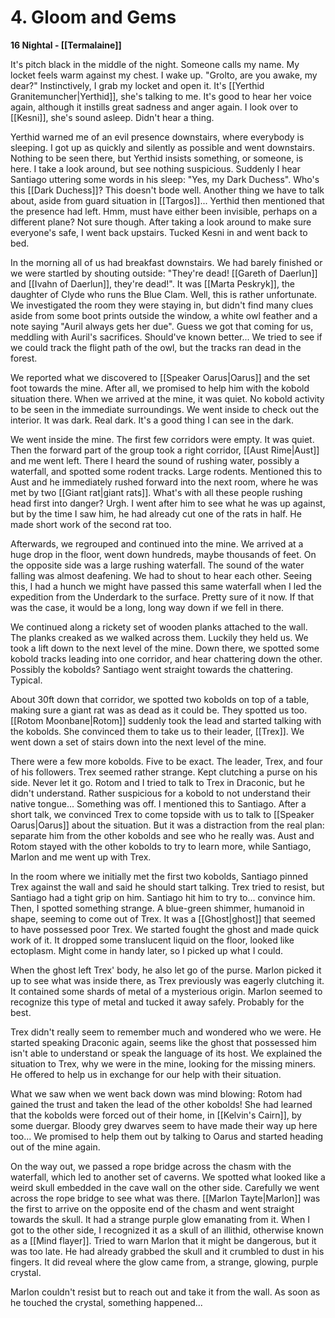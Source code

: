 # 4. Gloom and Gems

**16 Nightal - [[Termalaine]]**

It's pitch black in the middle of the night. Someone calls my name. My locket feels warm against my chest. I wake up. "Grolto, are you awake, my dear?" Instinctively, I grab my locket and open it. It's [[Yerthid Granitemuncher|Yerthid]], she's talking to me. It's good to hear her voice again, although it instills great sadness and anger again. I look over to [[Kesni]], she's sound asleep. Didn't hear a thing.

Yerthid warned me of an evil presence downstairs, where everybody is sleeping. I got up as quickly and silently as possible and went downstairs. Nothing to be seen there, but Yerthid insists something, or someone, is here. I take a look around, but see nothing suspicious. Suddenly I hear Santiago uttering some words in his sleep: "Yes, my Dark Duchess". Who's this [[Dark Duchess]]? This doesn't bode well. Another thing we have to talk about, aside from guard situation in [[Targos]]... Yerthid then mentioned that the presence had left. Hmm, must have either been invisible, perhaps on a different plane? Not sure though. After taking a look around to make sure everyone's safe, I went back upstairs. Tucked Kesni in and went back to bed.

In the morning all of us had breakfast downstairs. We had barely finished or we were startled by shouting outside: "They're dead! [[Gareth of Daerlun]] and [[Ivahn of Daerlun]], they're dead!". It was [[Marta Peskryk]], the daughter of Clyde who runs the Blue Clam. Well, this is rather unfortunate. We investigated the room they were staying in, but didn't find many clues aside from some boot prints outside the window, a white owl feather and a note saying "Auril always gets her due". Guess we got that coming for us, meddling with Auril's sacrifices. Should've known better... We tried to see if we could track the flight path of the owl, but the tracks ran dead in the forest.

We reported what we discovered to [[Speaker Oarus|Oarus]] and the set foot towards the mine. After all, we promised to help him with the kobold situation there. When we arrived at the mine, it was quiet. No kobold activity to be seen in the immediate surroundings. We went inside to check out the interior. It was dark. Real dark. It's a good thing I can see in the dark. 

We went inside the mine. The first few corridors were empty. It was quiet. Then the forward part of the group took a right corridor, [[Aust Rime|Aust]] and me went left. There I heard the sound of rushing water, possibly a waterfall, and spotted some rodent tracks. Large rodents. Mentioned this to Aust and he immediately rushed forward into the next room, where he was met by two [[Giant rat|giant rats]]. What's with all these people rushing head first into danger? Urgh. I went after him to see what he was up against, but by the time I saw him, he had already cut one of the rats in half. He made short work of the second rat too.

Afterwards, we regrouped and continued into the mine. We arrived at a huge drop in the floor, went down hundreds, maybe thousands of feet. On the opposite side was a large rushing waterfall. The sound of the water falling was almost deafening. We had to shout to hear each other. Seeing this, I had a hunch we might have passed this same waterfall when I led the expedition from the Underdark to the surface. Pretty sure of it now. If that was the case, it would be a long, long way down if we fell in there.

We continued along a rickety set of wooden planks attached to the wall. The planks creaked as we walked across them. Luckily they held us. We took a lift down to the next level of the mine. Down there, we spotted some kobold tracks leading into one corridor, and hear chattering down the other. Possibly the kobolds? Santiago went straight towards the chattering. Typical.

About 30ft down that corridor, we spotted two kobolds on top of a table, making sure a giant rat was as dead as it could be. They spotted us too. [[Rotom Moonbane|Rotom]] suddenly took the lead and started talking with the kobolds. She convinced them to take us to their leader, [[Trex]]. We went down a set of stairs down into the next level of the mine.

There were a few more kobolds. Five to be exact. The leader, Trex, and four of his followers. Trex seemed rather strange. Kept clutching a purse on his side. Never let it go. Rotom and I tried to talk to Trex in Draconic, but he didn't understand. Rather suspicious for a kobold to not understand their native tongue... Something was off. I mentioned this to Santiago. After a short talk, we convinced Trex to come topside with us to talk to [[Speaker Oarus|Oarus]] about the situation. But it was a distraction from the real plan: separate him from the other kobolds and see who he really was. Aust and Rotom stayed with the other kobolds to try to learn more, while Santiago, Marlon and me went up with Trex.

In the room where we initially met the first two kobolds, Santiago pinned Trex against the wall and said he should start talking. Trex tried to resist, but Santiago had a tight grip on him. Santiago hit him to try to... convince him. Then, I spotted something strange. A blue-green shimmer, humanoid in shape, seeming to come out of Trex. It was a [[Ghost|ghost]] that seemed to have possessed poor Trex. We started fought the ghost and made quick work of it. It dropped some translucent liquid on the floor, looked like ectoplasm. Might come in handy later, so I picked up what I could. 

When the ghost left Trex' body, he also let go of the purse. Marlon picked it up to see what was inside there, as Trex previously was eagerly clutching it. It contained some shards of metal of a mysterious origin. Marlon seemed to recognize this type of metal and tucked it away safely. Probably for the best.

Trex didn't really seem to remember much and wondered who we were. He started speaking Draconic again, seems like the ghost that possessed him isn't able to understand or speak the language of its host. We explained the situation to Trex, why we were in the mine, looking for the missing miners. He offered to help us in exchange for our help with their situation.

What we saw when we went back down was mind blowing: Rotom had gained the trust and taken the lead of the other kobolds! She had learned that the kobolds were forced out of their home, in [[Kelvin's Cairn]], by some duergar. Bloody grey dwarves seem to have made their way up here too... We promised to help them out by talking to Oarus and started heading out of the mine again.

On the way out, we passed a rope bridge across the chasm with the waterfall, which led to another set of caverns. We spotted what looked like a weird skull embedded in the cave wall on the other side. Carefully we went across the rope bridge to see what was there. [[Marlon Tayte|Marlon]] was the first to arrive on the opposite end of the chasm and went straight towards the skull. It had a strange purple glow emanating from it. When I got to the other side, I recognized it as a skull of an illithid, otherwise known as a [[Mind flayer]]. Tried to warn Marlon that it might be dangerous, but it was too late. He had already grabbed the skull and it crumbled to dust in his fingers. It did reveal where the glow came from, a strange, glowing, purple crystal.

Marlon couldn't resist but to reach out and take it from the wall. As soon as he touched the crystal, something happened...